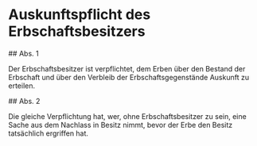 # Auskunftspflicht des Erbschaftsbesitzers



\#\# Abs. 1

 Der Erbschaftsbesitzer ist verpflichtet, dem Erben über den Bestand der Erbschaft und über den Verbleib der Erbschaftsgegenstände Auskunft zu erteilen.

\#\# Abs. 2

 Die gleiche Verpflichtung hat, wer, ohne Erbschaftsbesitzer zu sein, eine Sache aus dem Nachlass in Besitz nimmt, bevor der Erbe den Besitz tatsächlich ergriffen hat. 


